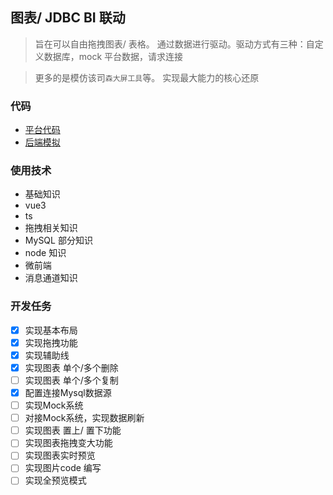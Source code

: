 ## 图表/ JDBC BI 联动

> 旨在可以自由拖拽图表/ 表格。 通过数据进行驱动。驱动方式有三种：自定义数据库，mock 平台数据，请求连接

> 更多的是模仿该司`森大屏工具`等。 实现最大能力的核心还原

### 代码

- [平台代码](https://github.com/a572251465/chart-jdbc-flow)
- [后端模拟](https://github.com/a572251465/chart-jdbc-flow-db)

### 使用技术

- 基础知识
- vue3
- ts
- 拖拽相关知识
- MySQL 部分知识
- node 知识
- 微前端
- 消息通道知识

### 开发任务

- [X] 实现基本布局
- [X] 实现拖拽功能
- [X] 实现辅助线
- [X] 实现图表 单个/多个删除
- [ ] 实现图表 单个/多个复制
- [X] 配置连接Mysql数据源
- [ ] 实现Mock系统
- [ ] 对接Mock系统，实现数据刷新
- [ ] 实现图表 置上/ 置下功能
- [ ] 实现图表拖拽变大功能
- [ ] 实现图表实时预览
- [ ] 实现图片code 编写
- [ ] 实现全预览模式
